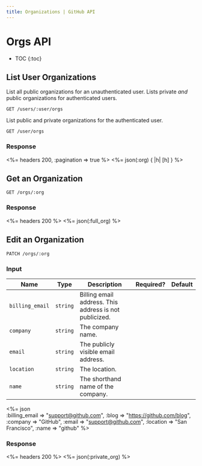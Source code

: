 ```yaml
---
title: Organizations | GitHub API
---
```


# Orgs API

* TOC
{:toc}

## List User Organizations

List all public organizations for an unauthenticated user. Lists private *and* public organizations for authenticated users.

    GET /users/:user/orgs

List public and private organizations for the authenticated user.

    GET /user/orgs

### Response

<%= headers 200, :pagination => true %>
<%= json(:org) { |h| [h] } %>

## Get an Organization

    GET /orgs/:org

### Response

<%= headers 200 %>
<%= json(:full_org) %>

## Edit an Organization

    PATCH /orgs/:org

### Input

Name | Type | Description | Required? | Default
-----|------|--------------|----------|---------
`billing_email`|`string` | Billing email address. This address is not publicized.| |
`company`|`string` | The company name.| |
`email`|`string` | The publicly visible email address.| |
`location`|`string` | The location.| |
`name`|`string` | The shorthand name of the company.| |


<%= json \
    :billing_email => "support@github.com",
    :blog     => "https://github.com/blog",
    :company  => "GitHub",
    :email    => "support@github.com",
    :location => "San Francisco",
    :name     => "github"
    %>

### Response

<%= headers 200 %>
<%= json(:private_org) %>
